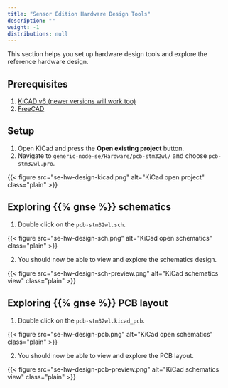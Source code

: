 ```yaml
---
title: "Sensor Edition Hardware Design Tools"
description: ""
weight: -1
distributions: null
---
```

This section helps you set up hardware design tools and explore the reference hardware design.

<!--more-->

## Prerequisites

1. [KiCAD v6 (newer versions will work too)](https://kicad.org/)
2. [FreeCAD](https://www.freecadweb.org/)

## Setup

1. Open KiCad and press the **Open existing project** button.
2. Navigate to `generic-node-se/Hardware/pcb-stm32wl/` and choose `pcb-stm32wl.pro`.

{{< figure src="se-hw-design-kicad.png" alt="KiCad open project" class="plain" >}}

## Exploring {{% gnse %}} schematics

1. Double click on the `pcb-stm32wl.sch`.

{{< figure src="se-hw-design-sch.png" alt="KiCad open schematics" class="plain" >}}

2. You should now be able to view and explore the schematics design.

{{< figure src="se-hw-design-sch-preview.png" alt="KiCad schematics view" class="plain" >}}

## Exploring {{% gnse %}} PCB layout

1. Double click on the `pcb-stm32wl.kicad_pcb`.

{{< figure src="se-hw-design-pcb.png" alt="KiCad open schematics" class="plain" >}}

2. You should now be able to view and explore the PCB layout.

{{< figure src="se-hw-design-pcb-preview.png" alt="KiCad schematics view" class="plain" >}}
